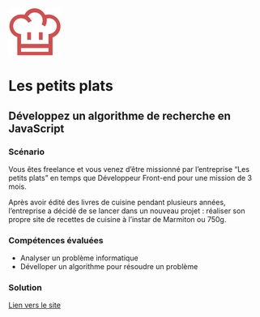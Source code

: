 <img src="assets/images/logo_toque.svg" alt="Logo représentant une toque">
<h1>Les petits plats</h1>
<h2>Développez un algorithme de recherche en JavaScript</h2>
<h3>Scénario</h3>
<p>Vous êtes freelance et vous venez d’être missionné par l’entreprise “Les petits plats” en temps que Développeur Front-end pour une mission de 3 mois.</p>
<p>Après avoir édité des livres de cuisine pendant plusieurs années, l’entreprise a décidé de se lancer dans un nouveau projet : réaliser son propre site de recettes de cuisine à l’instar de Marmiton ou 750g. </p>
<h3>Compétences évaluées</h3>
<ul><li>Analyser un problème informatique</li>
<li>Dévelloper un algorithme pour résoudre un problème</li></ul>
<h3>Solution</h3>
<a href="https://willy-tec.github.io/WastiauxWilliam_07_11032021/">Lien vers le site</a>
